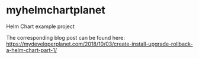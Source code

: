 # myhelmchartplanet
Helm Chart example project

The corresponding blog post can be found here: https://mydeveloperplanet.com/2018/10/03/create-install-upgrade-rollback-a-helm-chart-part-1/
